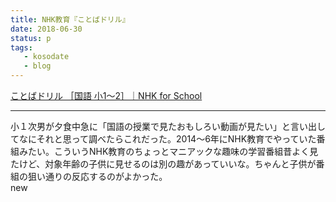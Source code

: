```yaml
---
title: NHK教育『ことばドリル』
date: 2018-06-30
status: p
tags:
   - kosodate
   - blog
---
```


[ことばドリル ［国語 小1～2］｜NHK for School](http://www.nhk.or.jp/kokugo/drill/)<br>

---

小１次男が夕食中急に「国語の授業で見たおもしろい動画が見たい」と言い出してなにそれと思って調べたらこれだった。2014〜6年にNHK教育でやっていた番組みたい。こういうNHK教育のちょっとマニアックな趣味の学習番組昔よく見たけど、対象年齢の子供に見せるのは別の趣があっていいな。ちゃんと子供が番組の狙い通りの反応するのがよかった。<br>
new
